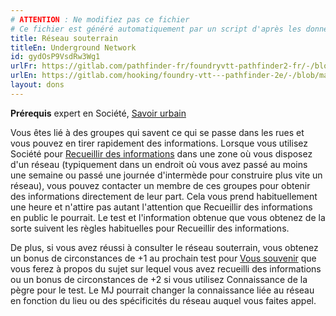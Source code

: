 ```yaml
---
# ATTENTION : Ne modifiez pas ce fichier
# Ce fichier est généré automatiquement par un script d'après les données du module Foundry VTT officiel et de sa traduction
title: Réseau souterrain
titleEn: Underground Network
id: gydOsP9VsdRw3Wg1
urlFr: https://gitlab.com/pathfinder-fr/foundryvtt-pathfinder2-fr/-/blob/master/data/feats/gydOsP9VsdRw3Wg1.htm
urlEn: https://gitlab.com/hooking/foundry-vtt---pathfinder-2e/-/blob/master/packs/data/feats.db/underground-network.json
layout: dons
---
```

**Prérequis** expert en Société, [Savoir urbain](savoir-urbain.md)

Vous êtes lié à des groupes qui savent ce qui se passe dans les rues et vous pouvez en tirer rapidement des informations. Lorsque vous utilisez Société pour [Recueillir des informations](../actions/recueillir-des-informations.md) dans une zone où vous disposez d'un réseau (typiquement dans un endroit où vous avez passé au moins une semaine ou passé une journée d'intermède pour construire plus vite un réseau), vous pouvez contacter un membre de ces groupes pour obtenir des informations directement de leur part. Cela vous prend habituellement une heure et n'attire pas autant l'attention que Recueillir des informations en public le pourrait. Le test et l'information obtenue que vous obtenez de la sorte suivent les règles habituelles pour Recueillir des informations.

De plus, si vous avez réussi à consulter le réseau souterrain, vous obtenez un bonus de circonstances de +1 au prochain test pour   [Vous souvenir](../actions/se-souvenir-société.md) que vous ferez à propos du sujet sur lequel vous avez recueilli des informations ou un bonus de circonstances de +2 si vous utilisez Connaissance de la pègre pour le test. Le MJ pourrait changer la connaissance liée au réseau en fonction du lieu ou des spécificités du réseau auquel vous faites appel.
